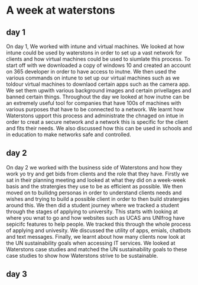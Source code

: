 # A week at waterstons
## day 1 

On day 1, We worked with intune and virtual machines. We looked at how intune could be used by waterstons in order to set up a vast network for clients and how virtual machines could be used to siumlate this process. To start off with we downloaded a copy of windows 10 and created an account on 365 developer in order to have access to inutne. We then used the various commands on intune to set up our virtual machines such as we toldour virtual machines to downlaod certain apps such as the camera app. We set them upwith various background images and certain privellages and banned certain things. Throughout the day we looked at how inutne can be an extremely useful tool for companies that have 100s of machines with various purposes that have to be connected to a network. We learnt how Waterstons upport this process and administrate the chnaged on intue in order to creat a secure network and a network this is specific for the client and fits their needs. We also discussed how this can be used in schools and in education to make networks safe and controlled.

## day 2

On day 2 we worked with the business side of Waterstons and how they work yo try and get bids from clients and the role that they have. Firstly we sat in their planning meeting and looked at what they did on a week-week basis and the stratergies they use to be as efficient as possible. We then moved on to builidng personas in order to understand clients needs and wishes and trying to build a possible client in order to then build stratergies around this. We then did a student journey where we tracked a student through the stages of applying to university. This starts with looking at where you wnat to go and how  websites such as UCAS ans UNIfrog have sepicifc features to help people. We tracked this through the whole process of applying and univesity. We discussed the utility of apps, emials, chatbots and text messages. Finally, we learnt about how many clients now look at the UN sustainability goals when accessing IT services. We looked at Waterstons case studies and matched the UN sustainability goals to these case studies to show how Waterstons strive to be sustainable.

## day 3


